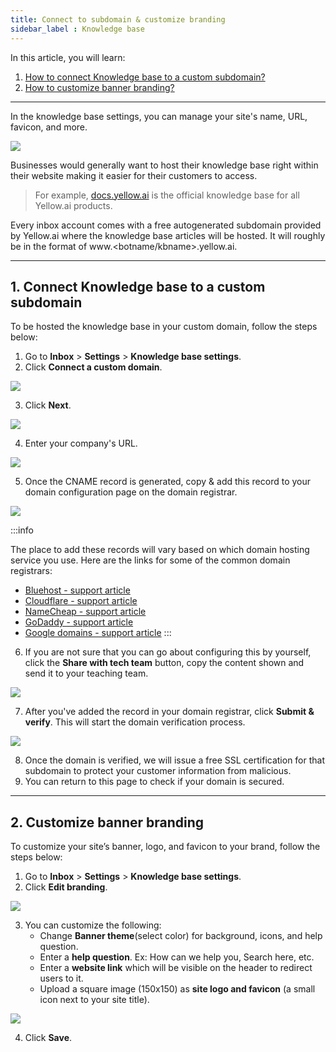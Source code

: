 ```yaml
---
title: Connect to subdomain & customize branding
sidebar_label : Knowledge base
---
```


In this article, you will learn:
1. [How to connect Knowledge base to a custom subdomain?](#domain)
2. [How to customize banner branding?](#brand)


---

In the knowledge base settings, you can manage your site's name, URL, favicon, and more. 

![](https://i.imgur.com/ccFEMCc.jpg)



Businesses would generally want to host their knowledge base right within their website making it easier for their customers to access.   

> For example, [docs.yellow.ai](https://docs.yellow.ai/) is the official knowledge base for all Yellow.ai products.

Every inbox account comes with a free autogenerated subdomain provided by Yellow.ai where the knowledge base articles will be hosted. It will roughly be in the format of www.<botname/kbname>.yellow.ai.

---

## <a name="domain"></a> 1. Connect Knowledge base to a custom subdomain

To be hosted the knowledge base in your custom domain, follow the steps below:

1. Go to **Inbox** > **Settings** > **Knowledge base settings**.
2. Click **Connect a custom domain**.

![](https://i.imgur.com/xx3JwWW.png)


3. Click **Next**.

![](https://i.imgur.com/VX9SqWn.jpg)

4. Enter your company's URL.

![](https://i.imgur.com/yYkPS9z.png)

5. Once the CNAME record is generated, copy & add this record to your domain configuration page on the domain registrar.

![](https://i.imgur.com/nZyD4cy.png)


:::info

The place to add these records will vary based on which domain hosting service you use. Here are the links for some of the common domain registrars:  

-  [Bluehost - support article](https://www.bluehost.com/hosting/help/cname)
-  [Cloudflare - support article](https://community.cloudflare.com/t/how-do-i-add-a-cname-record/59)
-  [NameCheap - support article](https://www.namecheap.com/support/knowledgebase/article.aspx/434/2237/how-do-i-set-up-host-records-for-a-domain/)
-  [GoDaddy - support article](https://in.godaddy.com/help/add-a-cname-record-19236)
-  [Google domains - support article](https://support.google.com/a/answer/47283)
:::

6. If you are not sure that you can go about configuring this by yourself, click the **Share with tech team** button, copy the content shown and send it to your teaching team.

![](https://i.imgur.com/BqKvBPx.png)

7. After you've added the record in your domain registrar, click **Submit & verify**. This will start the domain verification process.

![](https://i.imgur.com/ma6zbQp.png)

8. Once the domain is verified, we will issue a free SSL certification for that subdomain to protect your customer information from malicious.
9. You can return to this page to check if your domain is secured.

---

## <a name="brand"></a> 2. Customize banner branding

To customize your site’s banner, logo, and favicon to your brand, follow the steps below: 

1. Go to **Inbox** > **Settings** > **Knowledge base settings**.
2. Click **Edit branding**.

![](https://i.imgur.com/GT7rEbe.png)

3. You can customize the following:
    - Change **Banner theme**(select color) for background, icons, and help question. 
    - Enter a **help question**. Ex: How can we help you, Search here, etc. 
    - Enter a **website link** which will be visible on the header to redirect users to it. 
    - Upload a square image (150x150) as **site logo and favicon** (a small icon next to your site title).

![](https://i.imgur.com/macUTEY.png)

4. Click **Save**.